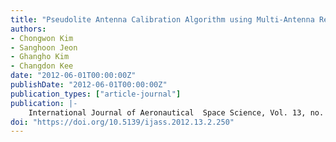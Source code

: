 ```yaml
---
title: "Pseudolite Antenna Calibration Algorithm using Multi-Antenna Receiver"
authors:
- Chongwon Kim
- Sanghoon Jeon
- Ghangho Kim
- Changdon Kee
date: "2012-06-01T00:00:00Z"
publishDate: "2012-06-01T00:00:00Z"
publication_types: ["article-journal"]
publication: |-
    International Journal of Aeronautical  Space Science, Vol. 13, no. 2, June, 2012, pp.250-259
doi: "https://doi.org/10.5139/ijass.2012.13.2.250"
---
```

